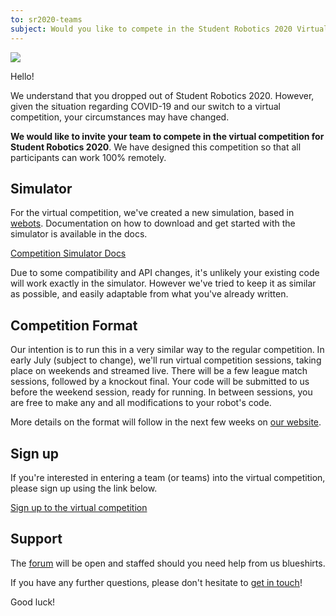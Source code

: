 ```yaml
---
to: sr2020-teams
subject: Would you like to compete in the Student Robotics 2020 Virtual Competition
---
```


![](https://studentrobotics.org/docs/resources/competition-simulator/arena.png)

Hello!

We understand that you dropped out of Student Robotics 2020. However, given the situation regarding COVID-19 and our switch to a virtual competition, your circumstances may have changed.

**We would like to invite your team to compete in the virtual competition for Student Robotics 2020**. We have designed this competition so that all participants can work 100% remotely.

## Simulator

For the virtual competition, we've created a new simulation, based in [webots](https://cyberbotics.com/). Documentation on how to download and get started with the simulator is available in the docs.

[Competition Simulator Docs](https://studentrobotics.org/docs/competition-simulator/)

Due to some compatibility and API changes, it's unlikely your existing code will work exactly in the simulator. However we've tried to keep it as similar as possible, and easily adaptable from what you've already written.

## Competition Format

Our intention is to run this in a very similar way to the regular competition. In early July (subject to change), we'll run virtual competition sessions, taking place on weekends and streamed live. There will be a few league match sessions, followed by a knockout final. Your code will be submitted to us before the weekend session, ready for running. In between sessions, you are free to make any and all modifications to your robot's code.

More details on the format will follow in the next few weeks on [our website](https://studentrobotics.org/events/sr2020/virtual-competition/).

## Sign up

If you're interested in entering a team (or teams) into the virtual competition, please sign up using the link below.

[Sign up to the virtual competition](https://forms.gle/xg8Jh3ATJP7Nqygp8)

## Support

The [forum](https://studentrobotics.org/forum/) will be open and staffed should you need help from us blueshirts.

If you have any further questions, please don't hesitate to [get in touch](teams@studentrobotics.org)!

Good luck!
